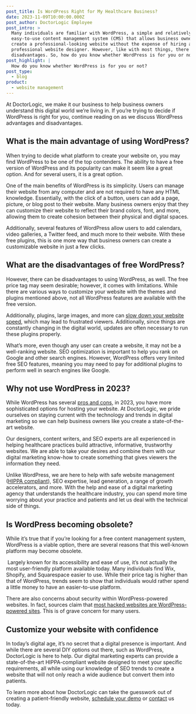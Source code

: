 ```yaml
---
post_title: Is WordPress Right for My Healthcare Business?
date: 2023-11-09T10:00:00.000Z
post_author: DoctorLogic Employee
post_intro: >
  Many individuals are familiar with WordPress, a simple and relatively
  easy-to-use content management system (CMS) that allows business owners to
  create a professional-looking website without the expense of hiring a
  professional website designer. However, like with most things, there are also
  disadvantages. So, how do you know whether WordPress is for you or not?
post_highlight: |
  How do you know whether WordPress is for you or not?
post_type:
  - blog
product:
  - website management
---
```


At DoctorLogic, we make it our business to help business owners understand this digital world we’re living in. If you’re trying to decide if WordPress is right for you, continue reading on as we discuss WordPress advantages and disadvantages.

## What is the main advantage of using WordPress?

When trying to decide what platform to create your website on, you may find WordPress to be one of the top contenders. The ability to have a free version of WordPress and its popularity can make it seem like a great option. And for several users, it is a great option.

One of the main benefits of WordPress is its simplicity. Users can manage their website from any computer and are not required to have any HTML knowledge. Essentially, with the click of a button, users can add a page, picture, or blog post to their website. Many business owners enjoy that they can customize their website to reflect their brand colors, font, and more, allowing them to create cohesion between their physical and digital spaces. 

Additionally, several features of WordPress allow users to add calendars, video galleries, a Twitter feed, and much more to their website. With these free plugins, this is one more way that business owners can create a customizable website in just a few clicks.

## What are the disadvantages of free WordPress?

However, there can be disadvantages to using WordPress, as well. The free price tag may seem desirable; however, it comes with limitations. While there are various ways to customize your website with the themes and plugins mentioned above, not all WordPress features are available with the free version.

Additionally, plugins, large images, and more can [slow down your website speed](https://www.pathfind.media/blog/6-disadvantages-of-wordpress#:~:text=Slow%20page%20speed\&text=You%20can%20see%20why%20the,and%20oversaturated%20databases%20and%20codebases.), which may lead to frustrated viewers. Additionally, since things are constantly changing in the digital world, updates are often necessary to run these plugins properly.

What’s more, even though any user can create a website, it may not be a well-ranking website. SEO optimization is important to help you rank on Google and other search engines. However, WordPress offers very limited free SEO features, meaning you may need to pay for additional plugins to perform well in search engines like Google. 

## Why not use WordPress in 2023?

While WordPress has several [pros and cons](https://www.arcstone.com/blog/pros-and-cons-of-wordpress-cms), in 2023, you have more sophisticated options for hosting your website. At DoctorLogic, we pride ourselves on staying current with the technology and trends in digital marketing so we can help business owners like you create a state-of-the-art website.

Our designers, content writers, and SEO experts are all experienced in helping healthcare practices build attractive, informative, trustworthy websites. We are able to take your desires and combine them with our digital marketing know-how to create something that gives viewers the information they need. 

Unlike WordPress, we are here to help with safe website management ([HIPPA compliant](https://doctorlogic.com/medical-website-management)), SEO expertise, lead generation, a range of growth accelerators, and more. With the help and ease of a digital marketing agency that understands the healthcare industry, you can spend more time worrying about your practice and patients and let us deal with the technical side of things.

## Is WordPress becoming obsolete?

While it’s true that if you’re looking for a free content management system, WordPress is a viable option, there are several reasons that this well-known platform may become obsolete.

 Largely known for its accessibility and ease of use, it’s not actually the most user-friendly platform available today. Many individuals find Wix, Shopify, and Squarespace easier to use. While their price tag is higher than that of WordPress, trends seem to show that individuals would rather spend a little money to have an easier-to-use platform.

There are also concerns about security within WordPress-powered websites. In fact, sources claim that [most hacked websites are WordPress-powered sites](https://colorlib.com/wp/wordpress-hacking-statistics/). This is of grave concern for many users.

## Customize your website with confidence

In today’s digital age, it’s no secret that a digital presence is important. And while there are several DIY options out there, such as WordPress, DoctorLogic is here to help. Our digital marketing experts can provide a state-of-the-art HIPPA-compliant website designed to meet your specific requirements, all while using our knowledge of SEO trends to create a website that will not only reach a wide audience but convert them into patients.

To learn more about how DoctorLogic can take the guesswork out of creating a patient-friendly website, [schedule your demo](https://growth.doctorlogic.com/landing/marketing-advertising-length?campaignid=14350680434\&adgroupid=129106912707\&creative=667722359019\&matchtype=p\&network=g\&device=c\&keyword=doctorlogic\&utm_feeditemid=\&utm_device=c\&utm_term=doctorlogic\&utm_campaign=Google+-+Brand+Campaign\&utm_source=cpc\&utm_medium=ppc\&hsa_acc=2816064039\&hsa_cam=14350680434\&hsa_grp=129106912707\&hsa_ad=667722359019\&hsa_src=g\&hsa_tgt=kwd-326156678581\&hsa_kw=doctorlogic\&hsa_mt=p\&hsa_net=adwords\&hsa_ver=3\&gad_source=1\&gclid=CjwKCAiA3aeqBhBzEiwAxFiOBr_v8-KIMM3AWk8LcucM9a-MN4zR6tIgZk5Nkfc0PWHgM_Qipk559BoCjBAQAvD_BwE) or [contact](https://doctorlogic.com/contact-us) us today.
